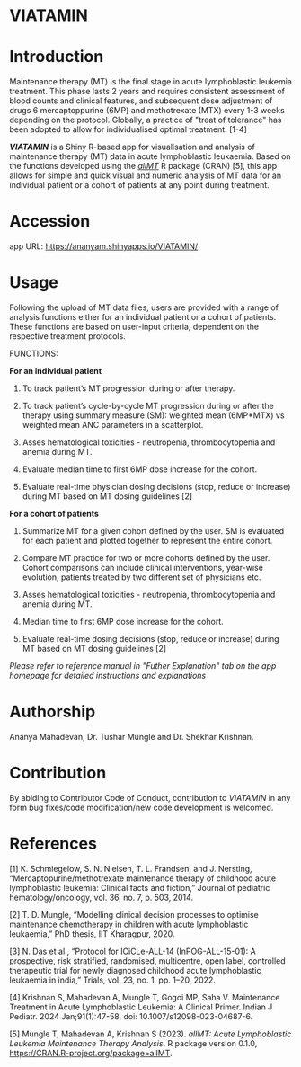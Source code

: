 # VIATAMIN

# Introduction
Maintenance therapy (MT) is the final stage in acute lymphoblastic leukemia treatment. This phase lasts 2 years and requires consistent assessment of blood counts and clinical features, and subsequent dose adjustment of drugs 6 mercaptoppurine (6MP) and methotrexate (MTX) every 1-3 weeks depending on the protocol. Globally, a practice of "treat of tolerance" has been adopted to allow for individualised optimal treatment. [1-4]

***VIATAMIN*** is a Shiny R-based app for visualisation and analysis of maintenance therapy (MT) data in acute lymphoblastic leukaemia.
Based on the functions developed using the *[allMT]([url](https://github.com/tmungle/allMT))* R package (CRAN) [5], this app allows for simple and quick visual and numeric analysis of MT data for an individual patient or a cohort of patients at any point during treatment.

# Accession
app URL: https://ananyam.shinyapps.io/VIATAMIN/

# Usage
Following the upload of MT data files, users are provided with a range of analysis functions either for an individual patient or a cohort of patients. These functions are based on user-input criteria, dependent on the respective treatment protocols. 

FUNCTIONS:

**For an individual patient**
1. To track patient’s MT progression during or after therapy.

2. To track patient’s cycle-by-cycle MT progression during or after the therapy using summary measure (SM): weighted mean (6MP*MTX) vs weighted mean ANC parameters in a scatterplot.

3. Asses hematological toxicities - neutropenia, thrombocytopenia and anemia during MT.

4. Evaluate median time to first 6MP dose increase for the cohort.

5. Evaluate real-time physician dosing decisions (stop, reduce or increase) during MT based on MT dosing guidelines [2]

**For a cohort of patients**

1. Summarize MT for a given cohort defined by the user. SM is evaluated for each patient and plotted together to represent the entire cohort.

2. Compare MT practice for two or more cohorts defined by the user. Cohort comparisons can include clinical interventions, year-wise evolution, patients treated by two different set of physicians etc.

3. Asses hematological toxicities - neutropenia, thrombocytopenia and anemia during MT.

4. Median time to first 6MP dose increase for the cohort.

5. Evaluate real-time dosing decisions (stop, reduce or increase) during MT based on MT dosing guidelines [2]

*Please refer to reference manual in "Futher Explanation" tab on the app homepage for detailed instructions and explanations*

# Authorship
Ananya Mahadevan, Dr. Tushar Mungle and Dr. Shekhar Krishnan. 

# Contribution
By abiding to Contributor Code of Conduct, contribution to *VIATAMIN* in any form bug fixes/code modification/new code development is welcomed.

# References
[1] K. Schmiegelow, S. N. Nielsen, T. L. Frandsen, and J. Nersting, “Mercaptopurine/methotrexate maintenance therapy of childhood acute lymphoblastic leukemia: Clinical facts and fiction,” Journal of pediatric hematology/oncology, vol. 36, no. 7, p. 503, 2014.

[2] T. D. Mungle, “Modelling clinical decision processes to optimise maintenance chemotherapy in children with acute lymphoblastic leukaemia,” PhD thesis, IIT Kharagpur, 2020.

[3] N. Das et al., “Protocol for ICiCLe-ALL-14 (InPOG-ALL-15-01): A prospective, risk stratified, randomised, multicentre, open label, controlled therapeutic trial for newly diagnosed childhood acute lymphoblastic leukaemia in india,” Trials, vol. 23, no. 1, pp. 1–20, 2022.

[4] Krishnan S, Mahadevan A, Mungle T, Gogoi MP, Saha V. Maintenance Treatment in Acute Lymphoblastic Leukemia: A Clinical Primer. Indian J Pediatr. 2024 Jan;91(1):47-58. doi: 10.1007/s12098-023-04687-6.

[5] Mungle T, Mahadevan A, Krishnan S (2023). _allMT: Acute Lymphoblastic Leukemia Maintenance Therapy Analysis_. R package version 0.1.0,
  <https://CRAN.R-project.org/package=allMT>.
